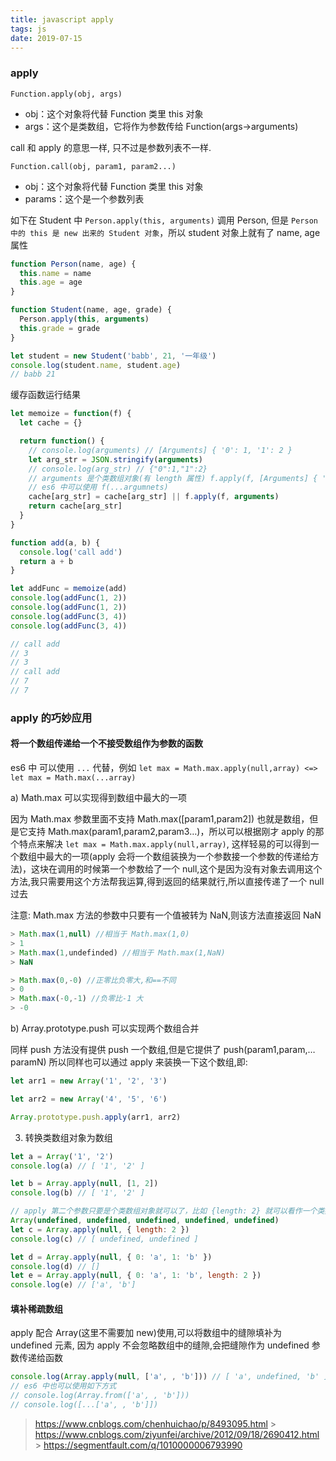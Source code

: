 ```yaml
---
title: javascript apply
tags: js
date: 2019-07-15
---
```


### apply

`Function.apply(obj, args)`

- obj：这个对象将代替 Function 类里 this 对象
- args：这个是类数组，它将作为参数传给 Function(args->arguments)

call 和 apply 的意思一样, 只不过是参数列表不一样.

`Function.call(obj, param1, param2...)`

- obj：这个对象将代替 Function 类里 this 对象
- params：这个是一个参数列表

如下在 Student 中 `Person.apply(this, arguments)` 调用 Person, 但是 `Person 中的 this 是 new 出来的 Student 对象`，所以 student 对象上就有了 name, age 属性

```js
function Person(name, age) {
  this.name = name
  this.age = age
}

function Student(name, age, grade) {
  Person.apply(this, arguments)
  this.grade = grade
}

let student = new Student('babb', 21, '一年级')
console.log(student.name, student.age)
// babb 21
```

缓存函数运行结果

```js
let memoize = function(f) {
  let cache = {}

  return function() {
    // console.log(arguments) // [Arguments] { '0': 1, '1': 2 }
    let arg_str = JSON.stringify(arguments)
    // console.log(arg_str) // {"0":1,"1":2}
    // arguments 是个类数组对象(有 length 属性) f.apply(f, [Arguments] { '0': 1, '1': 2 }) <=> f(1, 2)
    // es6 中可以使用 f(...argumnets)
    cache[arg_str] = cache[arg_str] || f.apply(f, arguments)
    return cache[arg_str]
  }
}

function add(a, b) {
  console.log('call add')
  return a + b
}

let addFunc = memoize(add)
console.log(addFunc(1, 2))
console.log(addFunc(1, 2))
console.log(addFunc(3, 4))
console.log(addFunc(3, 4))

// call add
// 3
// 3
// call add
// 7
// 7
```

### apply 的巧妙应用

#### 将一个数组传递给一个不接受数组作为参数的函数

es6 中 可以使用 `...` 代替，例如 `let max = Math.max.apply(null,array) <=> let max = Math.max(...array)`

a) Math.max 可以实现得到数组中最大的一项

因为 Math.max 参数里面不支持 Math.max([param1,param2]) 也就是数组，但是它支持 Math.max(param1,param2,param3…)，所以可以根据刚才 apply 的那个特点来解决 `let max = Math.max.apply(null,array)`, 这样轻易的可以得到一个数组中最大的一项(apply 会将一个数组装换为一个参数接一个参数的传递给方法)，这块在调用的时候第一个参数给了一个 null,这个是因为没有对象去调用这个方法,我只需要用这个方法帮我运算,得到返回的结果就行,所以直接传递了一个 null 过去

注意: Math.max 方法的参数中只要有一个值被转为 NaN,则该方法直接返回 NaN

```js
> Math.max(1,null) //相当于 Math.max(1,0)
> 1
> Math.max(1,undefinded) //相当于 Math.max(1,NaN)
> NaN

> Math.max(0,-0) //正零比负零大,和==不同
> 0
> Math.max(-0,-1) //负零比-1 大
> -0
```

b) Array.prototype.push 可以实现两个数组合并

同样 push 方法没有提供 push 一个数组,但是它提供了 push(param1,param,…paramN) 所以同样也可以通过 apply 来装换一下这个数组,即:

```js
let arr1 = new Array('1', '2', '3')

let arr2 = new Array('4', '5', '6')

Array.prototype.push.apply(arr1, arr2)
```

3. 转换类数组对象为数组

```js
let a = Array('1', '2')
console.log(a) // [ '1', '2' ]

let b = Array.apply(null, [1, 2])
console.log(b) // [ '1', '2' ]

// apply 第二个参数只要是个类数组对象就可以了，比如 {length: 2} 就可以看作一个类数组对象，长度是 2，每个元素是 undefined; 所以，Array.apply(null, { length: 2}) 相当于 Array(undefined, undefined)
Array(undefined, undefined, undefined, undefined, undefined)
let c = Array.apply(null, { length: 2 })
console.log(c) // [ undefined, undefined ]

let d = Array.apply(null, { 0: 'a', 1: 'b' })
console.log(d) // []
let e = Array.apply(null, { 0: 'a', 1: 'b', length: 2 })
console.log(e) // ['a', 'b']
```

#### 填补稀疏数组

apply 配合 Array(这里不需要加 new)使用,可以将数组中的缝隙填补为 undefined 元素, 因为 apply 不会忽略数组中的缝隙,会把缝隙作为 undefined 参数传递给函数

```js
console.log(Array.apply(null, ['a', , 'b'])) // [ 'a', undefined, 'b' ]
// es6 中也可以使用如下方式
// console.log(Array.from(['a', , 'b']))
// console.log([...['a', , 'b']])
```

> https://www.cnblogs.com/chenhuichao/p/8493095.html > https://www.cnblogs.com/ziyunfei/archive/2012/09/18/2690412.html > https://segmentfault.com/q/1010000006793990
